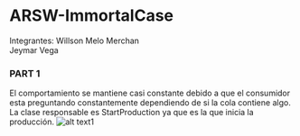 # ARSW-ImmortalCase

Integrantes:
Willson Melo Merchan  
Jeymar Vega

### PART 1
El comportamiento se mantiene casi constante debido a que el consumidor esta preguntando constantemente dependiendo de si la cola contiene algo.
La clase responsable es StartProduction ya que es la que inicia la producción.
![alt text1](https://github.com/Stilink/ARSW-ImmortalCase/blob/master/img/producer-consumer.png)

